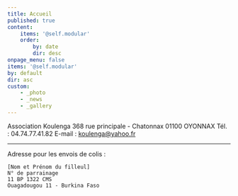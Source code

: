```yaml
---
title: Accueil
published: true
content:
    items: '@self.modular'
    order:
        by: date
        dir: desc
onpage_menu: false
items: '@self.modular'
by: default
dir: asc
custom:
    - _photo
    - _news
    - _gallery
---
```


Association Koulenga
368 rue principale - Chatonnax
01100 OYONNAX
Tél. : 04.74.77.41.82
E-mail : [koulenga@yahoo.fr](mailto:koulenga@yahoo.fr)

------------------------------
Adresse pour les envois de colis :

    [Nom et Prénom du filleul]
    N° de parrainage
    11 BP 1322 CMS
    Ouagadougou 11 - Burkina Faso